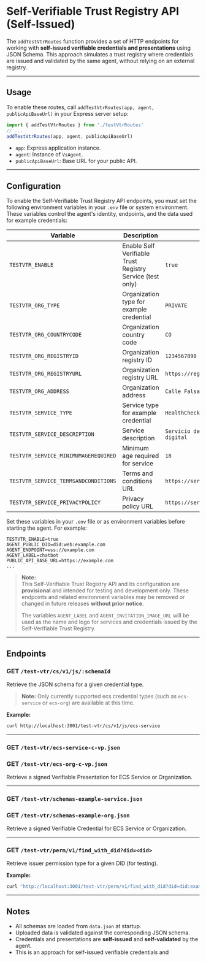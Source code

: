 # Self-Verifiable Trust Registry API (Self-Issued)

The `addTestVtrRoutes` function provides a set of HTTP endpoints for working with **self-issued verifiable credentials and presentations** using JSON Schema. This approach simulates a trust registry where credentials are issued and validated by the same agent, without relying on an external registry.

---

## Usage

To enable these routes, call `addTestVtrRoutes(app, agent, publicApiBaseUrl)` in your Express server setup:

```typescript
import { addTestVtrRoutes } from './testVtrRoutes'
// ...
addTestVtrRoutes(app, agent, publicApiBaseUrl)
```

- `app`: Express application instance.
- `agent`: Instance of `VsAgent`.
- `publicApiBaseUrl`: Base URL for your public API.

---

## Configuration

To enable the Self-Verifiable Trust Registry API endpoints, you must set the following environment variables in your `.env` file or system environment. These variables control the agent's identity, endpoints, and the data used for example credentials:

| Variable                        | Description                                                      | Example Value                                  |
|----------------------------------|------------------------------------------------------------------|------------------------------------------------|
| `TESTVTR_ENABLE`                 | Enable Self Verifiable Trust Registry Service (test only)        | `true`                                         |
| `TESTVTR_ORG_TYPE`               | Organization type for example credential                         | `PRIVATE`                                      |
| `TESTVTR_ORG_COUNTRYCODE`        | Organization country code                                        | `CO`                                           |
| `TESTVTR_ORG_REGISTRYID`         | Organization registry ID                                         | `1234567890`                                   |
| `TESTVTR_ORG_REGISTRYURL`        | Organization registry URL                                        | `https://registro-empresas.ejemplo.com`        |
| `TESTVTR_ORG_ADDRESS`            | Organization address                                             | `Calle Falsa 123, Bogotá, Colombia`            |
| `TESTVTR_SERVICE_TYPE`           | Service type for example credential                             | `HealthCheckService`                           |
| `TESTVTR_SERVICE_DESCRIPTION`    | Service description                                              | `Servicio de verificación de salud digital`     |
| `TESTVTR_SERVICE_MINIMUMAGEREQUIRED` | Minimum age required for service                              | `18`                                           |
| `TESTVTR_SERVICE_TERMSANDCONDITIONS` | Terms and conditions URL                                     | `https://servicio.ejemplo.com/terminos`        |
| `TESTVTR_SERVICE_PRIVACYPOLICY`  | Privacy policy URL                                               | `https://servicio.ejemplo.com/privacidad`      |

Set these variables in your `.env` file or as environment variables before starting the agent. For example:

```properties
TESTVTR_ENABLE=true
AGENT_PUBLIC_DID=did:web:example.com
AGENT_ENDPOINT=wss://example.com
AGENT_LABEL=chatbot
PUBLIC_API_BASE_URL=https://example.com
...
```

> **Note:**  
> This Self-Verifiable Trust Registry API and its configuration are **provisional** and intended for testing and development only. These endpoints and related environment variables may be removed or changed in future releases **without prior notice**.
>
> The variables `AGENT_LABEL` and `AGENT_INVITATION_IMAGE_URL` will be used as the name and logo for services and credentials issued by the Self-Verifiable Trust Registry.

---

## Endpoints

### GET `/test-vtr/cs/v1/js/:schemaId`

Retrieve the JSON schema for a given credential type.
> **Note:** Only currently supported ecs credential types (such as `ecs-service` or `ecs-org`) are available at this time.

**Example:**
```bash
curl http://localhost:3001/test-vtr/cs/v1/js/ecs-service
```

---

### GET `/test-vtr/ecs-service-c-vp.json`  
### GET `/test-vtr/ecs-org-c-vp.json`

Retrieve a signed Verifiable Presentation for ECS Service or Organization.

---

### GET `/test-vtr/schemas-example-service.json`  
### GET `/test-vtr/schemas-example-org.json`

Retrieve a signed Verifiable Credential for ECS Service or Organization.

---

### GET `/test-vtr/perm/v1/find_with_did?did=<did>`

Retrieve issuer permission type for a given DID (for testing).

**Example:**
```bash
curl "http://localhost:3001/test-vtr/perm/v1/find_with_did?did=did:example:123"
```

---

## Notes

- All schemas are loaded from `data.json` at startup.
- Uploaded data is validated against the corresponding JSON schema.
- Credentials and presentations are **self-issued** and **self-validated** by the agent.
- This is an approach for self-issued verifiable credentials and